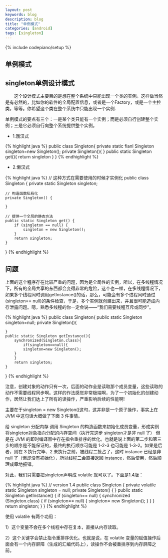 ```yaml
---
layout: post
keywords: blog
description: blog
title: "单例模式"
categories: [android]
tags: [singleton]
---
```

{% include codepiano/setup %}

## 单例模式

## singleton单例设计模式
&emsp;&emsp;这个设计模式主要目的是想在整个系统中只能出现一个类的实例。这样做当然是有必然的，比如你的软件的全局配置信息，或者是一个Factory，或是一个主控类，等等。你希望这个类在整个系统中只能出现一个实例.

单例模式的要点有三个：一是某个类只能有一个实例；而是必须自行创建整个实例；三是它必须自行向整个系统提供整个实例。

* 1.饿汉式

{% highlight java %}
public class Singleton{
private static fianl Singleton singleton=new Singleton();
private Singleton(){
	}
public static Singleton get(){
return singleton
	}
}
{% endhighlight %}


* 2.懒汉式

{% highlight java %}
// 这种方式在需要使用的时候才实例化
public class Singleton {
    private static Singleton singleton;

    // 构造函数私有化
    private Singleton() {

    }

    // 提供一个全局的静态方法
    public static Singleton get() {
        if (singleton == null) {
            singleton = new Singleton();
        }
        return singleton;
    }
}
{% endhighlight %}


## 问题
上面的这个程序存在比较严重的问题，因为是全局性的实例，所以，在多线程情况下，所有的全局共享的东西都会变得非常的危险，这个也一样，在多线程情况下，如果多个线程同时调用getInstance()的话，那么，可能会有多个进程同时通过 (singleton== null)的条件检查，于是，多个实例就创建出来，并且很可能造成内存泄露问题。嗯，熟悉多线程的你一定会说——“我们需要线程互斥或同步”。

{% highlight java %}
public class Singleton{
	public static Singleton singleton=null;
	private Singleton(){

	}
	public static Singleton getInstance(){
		synchronized(Singleton.class){
			if(singleton==null){
			singleton=new Singleton();
		}
		}
		return singleton;
	}
}
{% endhighlight %}

注意，创建对象的动作只有一次，后面的动作全是读取那个成员变量，这些读取的动作不需要线程同步啊。这样的作法感觉非常极端啊，为了一个初始化的创建动作，居然让我们达上了所有的读操作，严重影响后续的性能啊!

主要在于singleton = new Singleton()这句，这并非是一个原子操作，事实上在 JVM 中这句话大概做了下面 3 件事情。

给 singleton 分配内存
调用 Singleton 的构造函数来初始化成员变量，形成实例
将singleton对象指向分配的内存空间（执行完这步 singleton才是非 null 了）
但是在 JVM 的即时编译器中存在指令重排序的优化。也就是说上面的第二步和第三步的顺序是不能保证的，最终的执行顺序可能是 1-2-3 也可能是 1-3-2。如果是后者，则在 3 执行完毕、2 未执行之前，被线程二抢占了，这时 instance 已经是非 null 了（但却没有初始化），所以线程二会直接返回 instance，然后使用，然后顺理成章地报错。

对此，我们只需要把singleton声明成 volatile 就可以了。下面是1.4版：

{% highlight java %}
// version 1.4
public class Singleton
{
    private volatile static Singleton singleton = null;
    private Singleton()  {    }
    public static Singleton getInstance()   {
        if (singleton== null)  {
            synchronized (Singleton.class) {
                if (singleton== null)  {
                    singleton= new Singleton();
                }
            }
        }
        return singleton;
    }
}
{% endhighlight %}

使用 volatile 有两个功用：

1）这个变量不会在多个线程中存在复本，直接从内存读取。

2）这个关键字会禁止指令重排序优化。也就是说，在 volatile 变量的赋值操作后面会有一个内存屏障（生成的汇编代码上），读操作不会被重排序到内存屏障之前。

